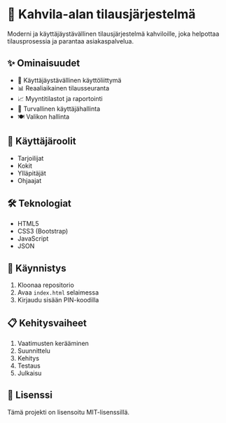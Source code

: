 ﻿# 🍵 Kahvila-alan tilausjärjestelmä

Moderni ja käyttäjäystävällinen tilausjärjestelmä kahviloille, joka helpottaa tilausprosessia ja parantaa asiakaspalvelua.

## ✨ Ominaisuudet

- 📱 Käyttäjäystävällinen käyttöliittymä
- 📊 Reaaliaikainen tilausseuranta
- 📈 Myyntitilastot ja raportointi
- 🔐 Turvallinen käyttäjähallinta
- 🍽️ Valikon hallinta

## 👥 Käyttäjäroolit

- Tarjoilijat
- Kokit
- Ylläpitäjät
- Ohjaajat

## 🛠️ Teknologiat

- HTML5
- CSS3 (Bootstrap)
- JavaScript
- JSON

## 🚀 Käynnistys

1. Kloonaa repositorio
2. Avaa `index.html` selaimessa
3. Kirjaudu sisään PIN-koodilla

## 📋 Kehitysvaiheet

1. Vaatimusten kerääminen
2. Suunnittelu
3. Kehitys
4. Testaus
5. Julkaisu

## 📝 Lisenssi

Tämä projekti on lisensoitu MIT-lisenssillä.
